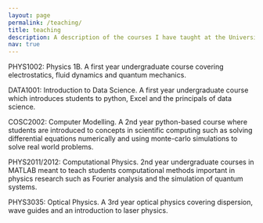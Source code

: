 ```yaml
---
layout: page
permalink: /teaching/
title: teaching
description: A description of the courses I have taught at the University of Sydney.
nav: true
---
```


PHYS1002: Physics 1B. A first year undergraduate course covering electrostatics, fluid dynamics and quantum mechanics.

DATA1001: Introduction to Data Science. A first year undergraduate course which introduces students to python, Excel and the principals of data science.

COSC2002: Computer Modelling. A 2nd year python-based course where students are introduced to concepts in scientific computing such as solving differential equations numerically and using monte-carlo simulations to solve real world problems.

PHYS2011/2012: Computational Physics. 2nd year undergraduate courses in MATLAB meant to teach students computational methods important in physics research such as Fourier analysis and the simulation of quantum systems. 

PHYS3035: Optical Physics. A 3rd year optical physics covering dispersion, wave guides and an introduction to laser physics.
